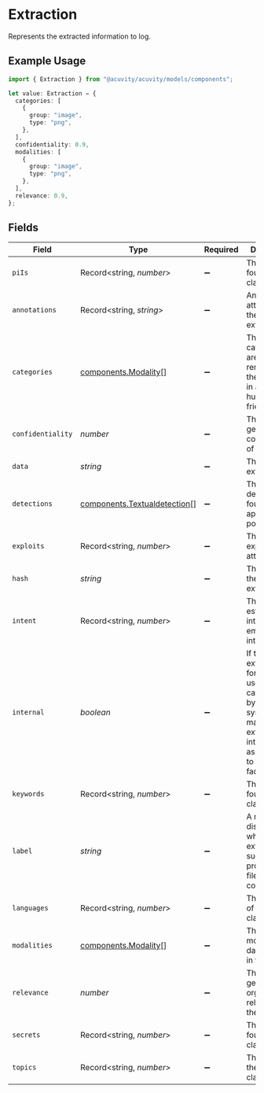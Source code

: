 # Extraction

Represents the extracted information to log.

## Example Usage

```typescript
import { Extraction } from "@acuvity/acuvity/models/components";

let value: Extraction = {
  categories: [
    {
      group: "image",
      type: "png",
    },
  ],
  confidentiality: 0.9,
  modalities: [
    {
      group: "image",
      type: "png",
    },
  ],
  relevance: 0.9,
};
```

## Fields

| Field                                                                                                                                                    | Type                                                                                                                                                     | Required                                                                                                                                                 | Description                                                                                                                                              | Example                                                                                                                                                  |
| -------------------------------------------------------------------------------------------------------------------------------------------------------- | -------------------------------------------------------------------------------------------------------------------------------------------------------- | -------------------------------------------------------------------------------------------------------------------------------------------------------- | -------------------------------------------------------------------------------------------------------------------------------------------------------- | -------------------------------------------------------------------------------------------------------------------------------------------------------- |
| `piIs`                                                                                                                                                   | Record<string, *number*>                                                                                                                                 | :heavy_minus_sign:                                                                                                                                       | The PIIs found during classification.                                                                                                                    |                                                                                                                                                          |
| `annotations`                                                                                                                                            | Record<string, *string*>                                                                                                                                 | :heavy_minus_sign:                                                                                                                                       | Annotations attached to the extraction.                                                                                                                  |                                                                                                                                                          |
| `categories`                                                                                                                                             | [components.Modality](../../models/components/modality.md)[]                                                                                             | :heavy_minus_sign:                                                                                                                                       | The categories are remapping of the modalities in a more human friendly way.                                                                             |                                                                                                                                                          |
| `confidentiality`                                                                                                                                        | *number*                                                                                                                                                 | :heavy_minus_sign:                                                                                                                                       | The level of general confidentiality of the input.                                                                                                       | 0.9                                                                                                                                                      |
| `data`                                                                                                                                                   | *string*                                                                                                                                                 | :heavy_minus_sign:                                                                                                                                       | The data extracted.                                                                                                                                      |                                                                                                                                                          |
| `detections`                                                                                                                                             | [components.Textualdetection](../../models/components/textualdetection.md)[]                                                                             | :heavy_minus_sign:                                                                                                                                       | The detections found while applying policies.                                                                                                            |                                                                                                                                                          |
| `exploits`                                                                                                                                               | Record<string, *number*>                                                                                                                                 | :heavy_minus_sign:                                                                                                                                       | The various exploits attempts.                                                                                                                           |                                                                                                                                                          |
| `hash`                                                                                                                                                   | *string*                                                                                                                                                 | :heavy_minus_sign:                                                                                                                                       | The hash of the extraction.                                                                                                                              |                                                                                                                                                          |
| `intent`                                                                                                                                                 | Record<string, *number*>                                                                                                                                 | :heavy_minus_sign:                                                                                                                                       | The estimated intent embodied into the text.                                                                                                             |                                                                                                                                                          |
| `internal`                                                                                                                                               | *boolean*                                                                                                                                                | :heavy_minus_sign:                                                                                                                                       | If true, this extraction is for internal use only. This can be used by agentic<br/>systems to mark an extraction as internal only as opposed to user facing. |                                                                                                                                                          |
| `keywords`                                                                                                                                               | Record<string, *number*>                                                                                                                                 | :heavy_minus_sign:                                                                                                                                       | The keywords found during classification.                                                                                                                |                                                                                                                                                          |
| `label`                                                                                                                                                  | *string*                                                                                                                                                 | :heavy_minus_sign:                                                                                                                                       | A means of distinguishing what was extracted, such as prompt, input file or<br/>code.                                                                    |                                                                                                                                                          |
| `languages`                                                                                                                                              | Record<string, *number*>                                                                                                                                 | :heavy_minus_sign:                                                                                                                                       | The language of the classification.                                                                                                                      |                                                                                                                                                          |
| `modalities`                                                                                                                                             | [components.Modality](../../models/components/modality.md)[]                                                                                             | :heavy_minus_sign:                                                                                                                                       | The modalities of data detected in the data.                                                                                                             |                                                                                                                                                          |
| `relevance`                                                                                                                                              | *number*                                                                                                                                                 | :heavy_minus_sign:                                                                                                                                       | The level of general organization relevance of the input.                                                                                                | 0.9                                                                                                                                                      |
| `secrets`                                                                                                                                                | Record<string, *number*>                                                                                                                                 | :heavy_minus_sign:                                                                                                                                       | The secrets found during classification.                                                                                                                 |                                                                                                                                                          |
| `topics`                                                                                                                                                 | Record<string, *number*>                                                                                                                                 | :heavy_minus_sign:                                                                                                                                       | The topic of the classification.                                                                                                                         |                                                                                                                                                          |